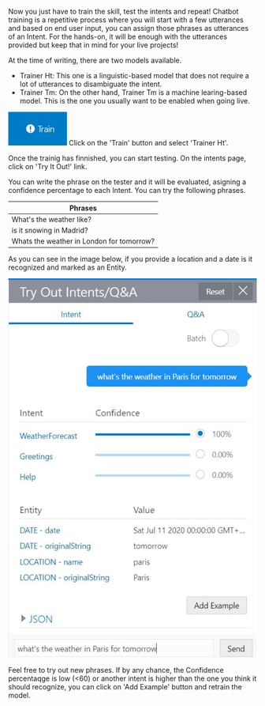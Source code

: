 Now you just have to train the skill, test the intents and repeat! Chatbot training is a repetitive process where you will start with a few utterances and based on end user input, you can assign those phrases as utterances of an Intent.
For the hands-on, it will be enough with the utterances provided but keep that in mind for your live projects!

At the time of writing, there are two models available.
  * Trainer Ht: This one is a linguistic-based model that does not require a lot of utterances to disambiguate the intent.
  * Trainer Tm: On the other hand, Trainer Tm is a machine learing-based model. This is the one you usually want to be enabled when going live.

![Oracle Digital Assistant Train button](assets/train-button.jpg) Click on the 'Train' button and select 'Trainer Ht'.

Once the trainig has finnished, you can start testing. On the intents page, click on 'Try It Out!' link.

You can write the phrase on the tester and it will be evaluated, asigning a confidence percentage to each Intent.
You can try the following phrases.

| Phrases                                   |
| ------------------------------------------|
| What's the weather like?                  |
| is it snowing in Madrid?                  |
| Whats the weather in London for tomorrow? |


As you can see in the image below, if you provide a location and a date is it recognized and marked as an Entity.

![Oracle Digital Assistant Train button](assets/intent-tester.jpg)

Feel free to try out new phrases. If by any chance, the Confidence percentaqge is low (<60) or another intent is higher than the one you think it should recognize, you can click on 'Add Example' button and retrain the model.
